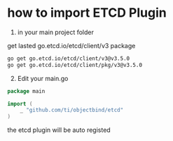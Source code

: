 # how to import ETCD Plugin

1. in your main project folder

get lasted go.etcd.io/etcd/client/v3 package

```bash
go get go.etcd.io/etcd/client/v3@v3.5.0
go get go.etcd.io/etcd/client/pkg/v3@v3.5.0
```

2.  Edit your main.go

```go
package main

import (
	_ "github.com/ti/objectbind/etcd"
)
```

the etcd plugin will be auto registed


